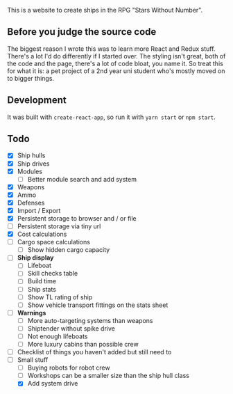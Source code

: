 This is a website to create ships in the RPG "Stars Without Number".

## Before you judge the source code

The biggest reason I wrote this was to learn more React and Redux stuff. There's a lot I'd do differently if I started over. The styling isn't great, both of the code and the page, there's a lot of code bloat, you name it. So treat this for what it is: a pet project of a 2nd year uni student who's mostly moved on to bigger things.

## Development

It was built with `create-react-app`, so run it with `yarn start` or `npm start`.

## Todo

- [x] Ship hulls
- [x] Ship drives
- [x] Modules
  - [ ] Better module search and add system
- [x] Weapons
- [x] Ammo
- [x] Defenses
- [x] Import / Export
- [x] Persistent storage to browser and / or file
- [ ] Persistent storage via tiny url
- [x] Cost calculations
- [ ] Cargo space calculations
  - [ ] Show hidden cargo capacity
- [ ] **Ship display**
  - [ ] Lifeboat
  - [ ] Skill checks table
  - [ ] Build time
  - [ ] Ship stats
  - [ ] Show TL rating of ship
  - [ ] Show vehicle transport fittings on the stats sheet
- [ ] **Warnings**
  - [ ] More auto-targeting systems than weapons
  - [ ] Shiptender without spike drive
  - [ ] Not enough lifeboats
  - [ ] More luxury cabins than possible crew
- [ ] Checklist of things you haven't added but still need to
- [ ] Small stuff
  - [ ] Buying robots for robot crew
  - [ ] Workshops can be a smaller size than the ship hull class
  - [x] Add system drive
